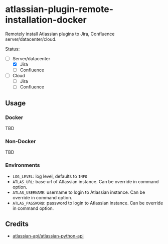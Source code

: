 # atlassian-plugin-remote-installation-docker

Remotely install Atlassian plugins to Jira, Confluence server/datacenter/cloud.

Status:

* [ ] Server/datacenter
  * [x] Jira
  * [ ] Confluence
* [ ] Cloud
  * [ ] Jira
  * [ ] Confluence

## Usage

### Docker

TBD

### Non-Docker

TBD

### Environments

* `LOG_LEVEL`: log level, defaults to `INFO`
* `ATLAS_URL`: base url of Atlassian instance. Can be override in command option.
* `ATLAS_USERNAME`: username to login to Atlassian instance. Can be override in command option.
* `ATLAS_PASSWORD`: password to login to Atlassian instance. Can be override in command option.

## Credits

* [atlassian-api/atlassian-python-api](https://github.com/atlassian-api/atlassian-python-api)
